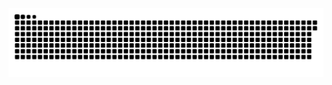<picture>
  <source media="(prefers-color-scheme: dark)" srcset="https://raw.githubusercontent.com/MarineHakobyan/MarineHakobyan/1bfc200b43a5f8cf603fb3d04f644730283ce824/github-contribution-grid-snake-dark.svg" />
  <source media="(prefers-color-scheme: light)" srcset="https://raw.githubusercontent.com/MarineHakobyan/MarineHakobyan/1bfc200b43a5f8cf603fb3d04f644730283ce824/github-contribution-grid-snake.svg" />
  <img alt="github-snake" src="https://raw.githubusercontent.com/MarineHakobyan/MarineHakobyan/1bfc200b43a5f8cf603fb3d04f644730283ce824/github-contribution-grid-snake-dark.svg" />
</picture>
